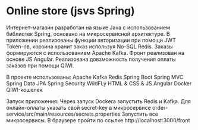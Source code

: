 # Online store (jsvs Spring)

Интернет-магазин разработан на языке Java с использованием библиотек Spring, основано на микросервисной архитектуре.
В приложении реализованы функции авторизации при помощи JWT Token-ов, корзина хранит заказ используя No-SQL Redis.
Заказы формируются с использованием Apache Kafka. 
Фронт реализован на основе JS Angular. 
Реализована довзможность получения оплаты заказов при помощи QIWI.

В проекте использованы:
Apache Kafka
Redis
Spring Boot
Spring MVC
Spring Data JPA
Spring Security
WildFLy
HTML & CSS & JS Angular
Docker
QIWI-кошелек

Запуск приложения:
Через запуск Dockerа запустить Redis и Kafka.
Для онлайн-оплаты указать свой secret-key в микросервисе order-service/src/main/resources/secrets.properties
Запустить все микросервисы.
В браузере пройти по ссылке http://localhost:3000/front
